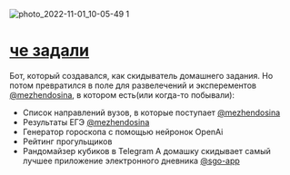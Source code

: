 ![photo_2022-11-01_10-05-49 1](https://user-images.githubusercontent.com/80736171/199163210-41fa79d6-7b75-442a-a886-27c6d0bd3d38.png)

# [че задали](https://che_zadaliBot.t.me/)

Бот, который создавался, как скидыватель домашнего задания.
Но потом превратился в поле для развелечений и эксперементов [@mezhendosina](https://github.com/mezhendosina), в котором
есть(или когда-то побывали):

- Список направлений вузов, в которые поступает [@mezhendosina](https://github.com/mezhendosina)
- Результаты ЕГЭ [@mezhendosina](https://github.com/mezhendosina)
- Генератор гороскопа с помощью нейронок OpenAi
- Рейтинг прогульщиков
- Рандомайзер кубиков в Telegram
  А домашку скидывает самый лучшее приложение электронного дневника [@sgo-app](https://github.com/mezhendosina/sgo-app)